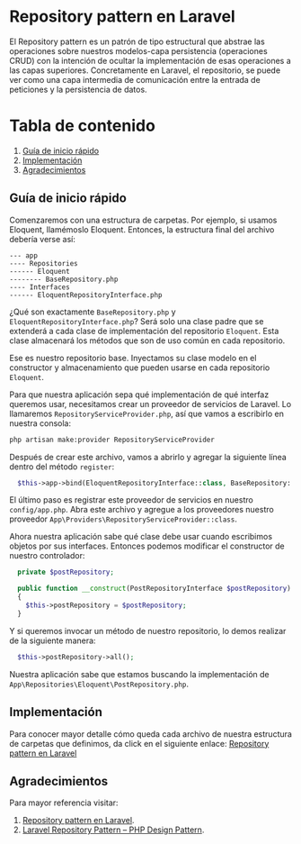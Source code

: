 # Repository pattern en Laravel

El Repository pattern es un patrón de tipo estructural que abstrae las operaciones sobre nuestros modelos-capa persistencia (operaciones CRUD) con la intención de ocultar la implementación de esas operaciones a las capas superiores. Concretamente en Laravel, el repositorio, se puede ver como una capa intermedia de comunicación entre la entrada de peticiones y la persistencia de datos.

# Tabla de contenido

1. [Guía de inicio rápido](#guía-de-inicio-rápido)
2. [Implementación](#implementación)
3. [Agradecimientos](#agradecimientos)

## Guía de inicio rápido

Comenzaremos con una estructura de carpetas. Por ejemplo, si usamos Eloquent, llamémoslo Eloquent. Entonces, la estructura final del archivo debería verse así:
```
--- app
---- Repositories
------ Eloquent
-------- BaseRepository.php
---- Interfaces
------ EloquentRepositoryInterface.php
```

¿Qué son exactamente `BaseRepository.php` y `EloquentRepositoryInterface.php`? Será solo una clase padre que se extenderá a cada clase de implementación del repositorio `Eloquent`. Esta clase almacenará los métodos que son de uso común en cada repositorio.

Ese es nuestro repositorio base. Inyectamos su clase modelo en el constructor y almacenamiento que pueden usarse en cada repositorio `Eloquent`.

Para que nuestra aplicación sepa qué implementación de qué interfaz queremos usar, necesitamos crear un proveedor de servicios de Laravel. Lo llamaremos `RepositoryServiceProvider.php`, así que vamos a escribirlo en nuestra consola:
```bash
php artisan make:provider RepositoryServiceProvider
```

Después de crear este archivo, vamos a abrirlo y agregar la siguiente línea dentro del método `register`:
```php
  $this->app->bind(EloquentRepositoryInterface::class, BaseRepository::class);
```

El último paso es registrar este proveedor de servicios en nuestro `config/app.php`. Abra este archivo y agregue a los proveedores nuestro proveedor `App\Providers\RepositoryServiceProvider::class`.

Ahora nuestra aplicación sabe qué clase debe usar cuando escribimos objetos por sus interfaces. Entonces podemos modificar el constructor de nuestro controlador:
```php
  private $postRepository;

  public function __construct(PostRepositoryInterface $postRepository)
  {
    $this->postRepository = $postRepository;
  }
```

Y si queremos invocar un método de nuestro repositorio, lo demos realizar de la siguiente manera:
```php
  $this->postRepository->all();
```

Nuestra aplicación sabe que estamos buscando la implementación de `App\Repositories\Eloquent\PostRepository.php`.

## Implementación

Para conocer mayor detalle cómo queda cada archivo de nuestra estructura de carpetas que definimos, da click en el siguiente enlace: [Repository pattern en Laravel](RepositoryPatternEnLaravel.md)

## Agradecimientos

Para mayor referencia visitar: 

1. [Repository pattern en Laravel](https://medium.com/@cesiztel/repository-pattern-en-laravel-f66fcc9ea492).
2. [Laravel Repository Pattern – PHP Design Pattern](https://dev.to/asperbrothers/laravel-repository-pattern-how-to-use-why-it-matters-1g9d).
